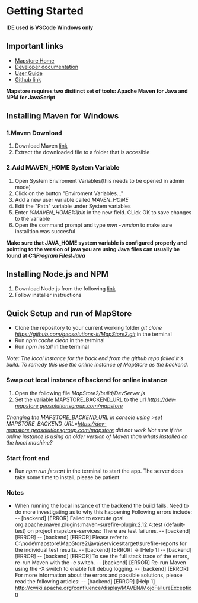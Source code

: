 # Getting Started

**IDE used is VSCode**
**Windows only**

## Important links

- [Mapstore Home](https://docs.mapstore.geosolutionsgroup.com/en/latest/)
- [Developer documentation](https://docs.mapstore.geosolutionsgroup.com/en/latest/developer-guide/)
- [User Guide](https://docs.mapstore.geosolutionsgroup.com/en/latest/user-guide/home-page/)
- [Github link](https://github.com/geosolutions-it/MapStore2)

**Mapstore requires two disitinct set of tools: Apache Maven for Java and NPM for JavaScript**

## Installing Maven for Windows

### 1.Maven Download

1. Download Maven [link](https://dlcdn.apache.org/maven/maven-3/3.8.6/binaries/apache-maven-3.8.6-bin.zip)
2. Extract the downloaded file to a folder that is accesible

### 2.Add MAVEN_HOME System Variable

1. Open System Enviroment Variables(this needs to be opened in admin mode)
2. Click on the button "Enviroment Variables..."
3. Add a new user variable called _MAVEN_HOME_
4. Edit the "Path" variable under System variables
5. Enter _%MAVEN_HOME%\bin_ in the new field. CLick OK to save changes to the variable
6. Open the command prompt and type _mvn -version_ to make sure installtion was succesful

**Make sure that JAVA_HOME system variable is configured properly and pointing to the version of java you are using**
**Java files can usually be found at _C:\Program Files\Java_**

## Installing Node.js and NPM

1. Download Node.js from the following [link](https://nodejs.org/dist/v18.12.0/node-v18.12.0-x64.msi)
2. Follow installer instructions

## Quick Setup and run of MapStore

- Clone the repository to your current working folder
  _git clone https://github.com/geosolutions-it/MapStore2.git_ in the terminal
- Run _npm cache clean_ in the terminal
- Run _npm install_ in the terminal

_Note: The local instance for the back end from the github repo failed it's build. To remedy this use the online instance of MapStore as the backend._

### Swap out local instance of backend for online instance

1. Open the following file _MapStore2/build/DevServer.js_
2. Set the variable MAPSTORE_BACKEND_URL to the url *https://dev-mapstore.geosolutionsgroup.com/mapstore*

_Changing the MAPSTORE_BACKEND_URL in console using >set MAPSTORE_BACKEND_URL=https://dev-mapstore.geosolutionsgroup.com/mapstore did not work_
_Not sure if the online instance is using an older version of Maven than whats installed on the local machine?_

### Start front end

- Run _npm run fe:start_ in the terminal to start the app. The server does take some time to install, please be patient

### Notes

- When running the local instance of the backend the build fails. Need to do more investigating as to why this happening
  Following errors include:
  -- [backend] [ERROR] Failed to execute goal org.apache.maven.plugins:maven-surefire-plugin:2.12.4:test (default-test) on project mapstore-services: There are test failures.
  -- [backend] [ERROR]
  -- [backend] [ERROR] Please refer to C:\node\mapstore\MapStore2\java\services\target\surefire-reports for the individual test results.
  -- [backend] [ERROR] -> [Help 1]
  -- [backend] [ERROR]
  -- [backend] [ERROR] To see the full stack trace of the errors, re-run Maven with the -e switch.
  -- [backend] [ERROR] Re-run Maven using the -X switch to enable full debug logging.
  -- [backend] [ERROR] For more information about the errors and possible solutions, please read the following articles:
  -- [backend] [ERROR] [Help 1] http://cwiki.apache.org/confluence/display/MAVEN/MojoFailureException
